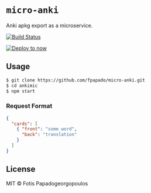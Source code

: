 # `micro-anki`
Anki apkg export as a microservice.

[![Build Status](https://travis-ci.org/fpapado/micro-anki.svg?branch=master)](https://travis-ci.org/fpapado/micro-anki)

[![Deploy to now](https://deploy.now.sh/static/button.svg)](https://deploy.now.sh/?repo=https://github.com/fpapado/ankimic)

## Usage

```bash
$ git clone https://github.com/fpapado/micro-anki.git
$ cd ankimic
$ npm start
```

### Request Format
```json
{
  "cards": [
    { "front": "some word",
      "back": "translation"
    }
  ]
}
```

## License

MIT © Fotis Papadogeorgopoulos
